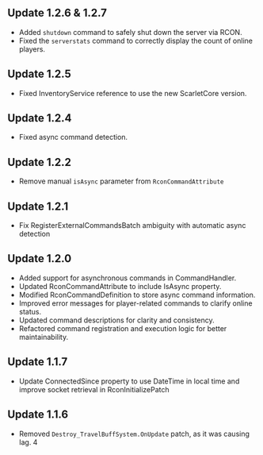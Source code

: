 
## Update 1.2.6 & 1.2.7

- Added `shutdown` command to safely shut down the server via RCON.
- Fixed the `serverstats` command to correctly display the count of online players.

## Update 1.2.5

- Fixed InventoryService reference to use the new ScarletCore version.

## Update 1.2.4

- Fixed async command detection.

## Update 1.2.2

- Remove manual `isAsync` parameter from `RconCommandAttribute` 

## Update 1.2.1

- Fix RegisterExternalCommandsBatch ambiguity with automatic async detection

## Update 1.2.0

- Added support for asynchronous commands in CommandHandler.
- Updated RconCommandAttribute to include IsAsync property.
- Modified RconCommandDefinition to store async command information.
- Improved error messages for player-related commands to clarify online status.
- Updated command descriptions for clarity and consistency.
- Refactored command registration and execution logic for better maintainability.

## Update 1.1.7

- Update ConnectedSince property to use DateTime in local time and improve socket retrieval in RconInitializePatch

## Update 1.1.6

- Removed `Destroy_TravelBuffSystem.OnUpdate` patch, as it was causing lag. 4